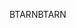 <span data-ttu-id="73392-101">BTARN</span><span class="sxs-lookup"><span data-stu-id="73392-101">BTARN</span></span>